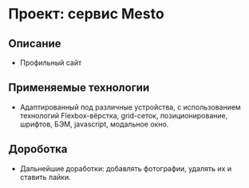 # Проект: сервис Mesto

<!-- * Ссылка на страничку https://andrei199729.github.io/russian-travel/index.html -->

## Описание

* Профильный сайт

## Применяемые технологии

* Адаптированный под различные устройства, с использованием технологий Flexbox-вёрстка, grid-сеток, позиционирование, шрифтов, БЭМ, javascript, модальное окно.

## Дороботка

* Дальнейшие доработки: добавлять фотографии, удалять их и ставить лайки.